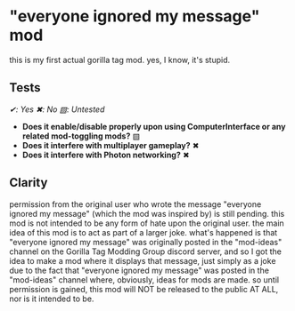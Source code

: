 # "everyone ignored my message" mod
this is my first actual gorilla tag mod.
yes, I know, it's stupid.

## Tests
_✔: Yes_
_✖: No_
_▧: Untested_
* **Does it enable/disable properly upon using ComputerInterface or any related mod-toggling mods?** ▧
* **Does it interfere with multiplayer gameplay?** ✖
* **Does it interfere with Photon networking?** ✖

## Clarity
permission from the original user who wrote the message "everyone ignored my message" (which the mod was inspired by) is still pending. this mod is not intended to be any form of hate upon the original user. the main idea of this mod is to act as part of a larger joke. what's happened is that "everyone ignored my message" was originally posted in the "mod-ideas" channel on the Gorilla Tag Modding Group discord server, and so I got the idea to make a mod where it displays that message, just simply as a joke due to the fact that "everyone ignored my message" was posted in the "mod-ideas" channel where, obviously, ideas for mods are made. so until permission is gained, this mod will NOT be released to the public AT ALL, nor is it intended to be.
